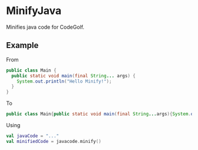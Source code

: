 # MinifyJava

Minifies java code for CodeGolf.

## Example

From

```java
public class Main {
  public static void main(final String... args) {
    System.out.println("Hello Minify!");
  }
}
```

To

```java
public class Main{public static void main(final String...args){System.out.println("Hello Minify!");}}
```

Using

```kotlin
val javaCode = "..."
val minifiedCode = javacode.minify()
```
